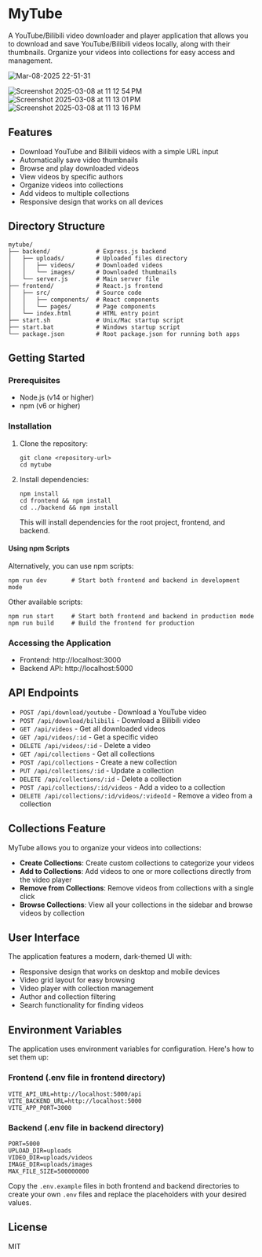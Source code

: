 # MyTube

A YouTube/Bilibili video downloader and player application that allows you to download and save YouTube/Bilibili videos locally, along with their thumbnails. Organize your videos into collections for easy access and management.

![Mar-08-2025 22-51-31](https://github.com/user-attachments/assets/1ca764ce-2787-4611-a5b6-a5f70413ea52)

![Screenshot 2025-03-08 at 11 12 54 PM](https://github.com/user-attachments/assets/434adbdf-4b08-4641-86e3-c43c1592aea6)
![Screenshot 2025-03-08 at 11 13 01 PM](https://github.com/user-attachments/assets/2b38a711-da32-4fc5-baa5-be66e3b8dcfa)
![Screenshot 2025-03-08 at 11 13 16 PM](https://github.com/user-attachments/assets/7d010b67-6dac-45db-82d2-b9620915e2e2)

## Features

- Download YouTube and Bilibili videos with a simple URL input
- Automatically save video thumbnails
- Browse and play downloaded videos
- View videos by specific authors
- Organize videos into collections
- Add videos to multiple collections
- Responsive design that works on all devices

## Directory Structure

```
mytube/
├── backend/             # Express.js backend
│   ├── uploads/         # Uploaded files directory
│   │   ├── videos/      # Downloaded videos
│   │   └── images/      # Downloaded thumbnails
│   └── server.js        # Main server file
├── frontend/            # React.js frontend
│   ├── src/             # Source code
│   │   ├── components/  # React components
│   │   └── pages/       # Page components
│   └── index.html       # HTML entry point
├── start.sh             # Unix/Mac startup script
├── start.bat            # Windows startup script
└── package.json         # Root package.json for running both apps
```

## Getting Started

### Prerequisites

- Node.js (v14 or higher)
- npm (v6 or higher)

### Installation

1. Clone the repository:

   ```
   git clone <repository-url>
   cd mytube
   ```

2. Install dependencies:

   ```
   npm install
   cd frontend && npm install
   cd ../backend && npm install
   ```

   This will install dependencies for the root project, frontend, and backend.

#### Using npm Scripts

Alternatively, you can use npm scripts:

```
npm run dev       # Start both frontend and backend in development mode
```

Other available scripts:

```
npm run start     # Start both frontend and backend in production mode
npm run build     # Build the frontend for production
```

### Accessing the Application

- Frontend: http://localhost:3000
- Backend API: http://localhost:5000

## API Endpoints

- `POST /api/download/youtube` - Download a YouTube video
- `POST /api/download/bilibili` - Download a Bilibili video
- `GET /api/videos` - Get all downloaded videos
- `GET /api/videos/:id` - Get a specific video
- `DELETE /api/videos/:id` - Delete a video
- `GET /api/collections` - Get all collections
- `POST /api/collections` - Create a new collection
- `PUT /api/collections/:id` - Update a collection
- `DELETE /api/collections/:id` - Delete a collection
- `POST /api/collections/:id/videos` - Add a video to a collection
- `DELETE /api/collections/:id/videos/:videoId` - Remove a video from a collection

## Collections Feature

MyTube allows you to organize your videos into collections:

- **Create Collections**: Create custom collections to categorize your videos
- **Add to Collections**: Add videos to one or more collections directly from the video player
- **Remove from Collections**: Remove videos from collections with a single click
- **Browse Collections**: View all your collections in the sidebar and browse videos by collection

## User Interface

The application features a modern, dark-themed UI with:

- Responsive design that works on desktop and mobile devices
- Video grid layout for easy browsing
- Video player with collection management
- Author and collection filtering
- Search functionality for finding videos

## Environment Variables

The application uses environment variables for configuration. Here's how to set them up:

### Frontend (.env file in frontend directory)

```
VITE_API_URL=http://localhost:5000/api
VITE_BACKEND_URL=http://localhost:5000
VITE_APP_PORT=3000
```

### Backend (.env file in backend directory)

```
PORT=5000
UPLOAD_DIR=uploads
VIDEO_DIR=uploads/videos
IMAGE_DIR=uploads/images
MAX_FILE_SIZE=500000000
```

Copy the `.env.example` files in both frontend and backend directories to create your own `.env` files and replace the placeholders with your desired values.

## License

MIT
